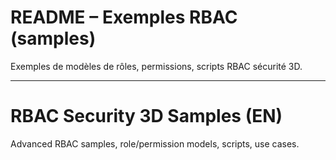 # README – Exemples RBAC (samples)

Exemples de modèles de rôles, permissions, scripts RBAC sécurité 3D.

---

# RBAC Security 3D Samples (EN)

Advanced RBAC samples, role/permission models, scripts, use cases.

